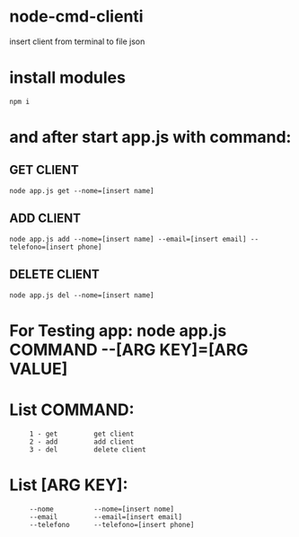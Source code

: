 # node-cmd-clienti
insert client from terminal to file json

# install modules
```
npm i

```
# and after start app.js with command:

## GET CLIENT

```
node app.js get --nome=[insert name]

```

## ADD CLIENT

```
node app.js add --nome=[insert name] --email=[insert email] --telefono=[insert phone]

```

## DELETE CLIENT

```
node app.js del --nome=[insert name]

```

# For Testing app:  node app.js COMMAND --[ARG KEY]=[ARG VALUE]

# List COMMAND:
         1 - get         get client
         2 - add         add client
         3 - del         delete client

# List [ARG KEY]:
         --nome          --nome=[insert nome]
         --email         --email=[insert email]
         --telefono      --telefono=[insert phone]
